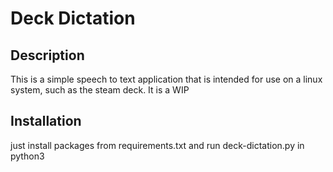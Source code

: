 # Deck Dictation

## Description

This is a simple speech to text application that is intended for use on a linux system, such as the steam deck. It is a WIP

## Installation

just install packages from requirements.txt and run deck-dictation.py in python3
